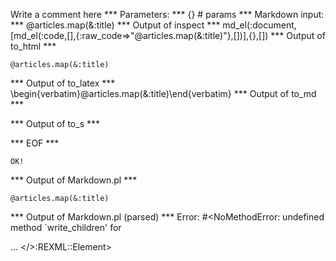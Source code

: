 Write a comment here
*** Parameters: ***
{} # params 
*** Markdown input: ***
	@articles.map(&:title)
*** Output of inspect ***
md_el(:document,[md_el(:code,[],{:raw_code=>"@articles.map(&:title)"},[])],{},[])
*** Output of to_html ***
<pre><code>@articles.map(&amp;:title)</code></pre>
*** Output of to_latex ***
\begin{verbatim}@articles.map(&:title)\end{verbatim}
*** Output of to_md ***

*** Output of to_s ***

*** EOF ***



	OK!



*** Output of Markdown.pl ***
<pre><code>@articles.map(&amp;:title)
</code></pre>

*** Output of Markdown.pl (parsed) ***
Error: #<NoMethodError: undefined method `write_children' for <div> ... </>:REXML::Element>
